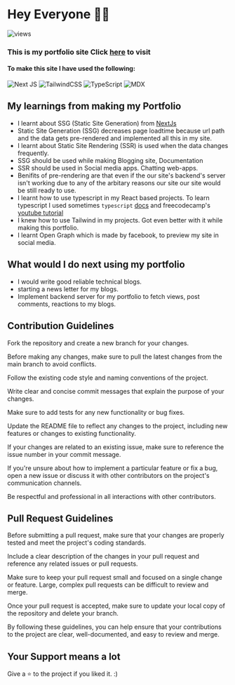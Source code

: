 # Hey Everyone 👋🏻 

![views](https://komarev.com/ghpvc/?username=aklite&label=Total+Views&color=blue)

### This is my portfolio site Click [here](https://ayushhub.netlify.app) to visit

#### To make this site I have used the following:

![Next JS](https://img.shields.io/badge/Next-black?style=for-the-badge&logo=next.js&logoColor=white) ![TailwindCSS](https://img.shields.io/badge/tailwindcss-%2338B2AC.svg?style=for-the-badge&logo=tailwind-css&logoColor=white) ![TypeScript](https://img.shields.io/badge/typescript-%23007ACC.svg?style=for-the-badge&logo=typescript&logoColor=white) ![MDX](https://img.shields.io/badge/MDX-1B1F24.svg?style=for-the-badge&logo=MDX&logoColor=white)

## My learnings from making my Portfolio
- I learnt about SSG (Static Site Generation) from [NextJs](https://nextjs.org/)
- Static Site Generation (SSG) decreases page loadtime because url path and the data gets pre-rendered and implemented all this in my site.
- I learnt about Static Site Rendering (SSR) is used when the data changes frequently. 
- SSG should be used while making Blogging site, Documentation 
- SSR should be used in Social media apps. Chatting web-apps. 
- Benifits of pre-rendering are that even if the our site's backend's server isn't working due to any of the arbitary reasons our site our site would be still ready to use.
- I learnt how to use typescript in my React based projects. To learn typescript I used sometimes `typescript` [docs](https://www.typescriptlang.org/docs/) and  freecodecamp's [youtube tutorial](https://youtu.be/30LWjhZzg50)
- I knew how to use Tailwind in my projects. Got even better with it while making this portfolio.
- I learnt Open Graph which is made by facebook, to preview my site in social media.

## What would I do next using my portfolio
- I would write good reliable technical blogs.
- starting a news letter for my blogs. 
- Implement backend server for my portfolio to fetch views, post comments, reactions to my blogs.

## Contribution Guidelines
Fork the repository and create a new branch for your changes.

Before making any changes, make sure to pull the latest changes from the main branch to avoid conflicts.

Follow the existing code style and naming conventions of the project.

Write clear and concise commit messages that explain the purpose of your changes.

Make sure to add tests for any new functionality or bug fixes.

Update the README file to reflect any changes to the project, including new features or changes to existing functionality.

If your changes are related to an existing issue, make sure to reference the issue number in your commit message.

If you're unsure about how to implement a particular feature or fix a bug, open a new issue or discuss it with other contributors on the project's communication channels.

Be respectful and professional in all interactions with other contributors.

## Pull Request Guidelines
Before submitting a pull request, make sure that your changes are properly tested and meet the project's coding standards.

Include a clear description of the changes in your pull request and reference any related issues or pull requests.

Make sure to keep your pull request small and focused on a single change or feature. Large, complex pull requests can be difficult to review and merge.

Once your pull request is accepted, make sure to update your local copy of the repository and delete your branch.

By following these guidelines, you can help ensure that your contributions to the project are clear, well-documented, and easy to review and merge.

## Your Support means a lot

Give a ⭐ to the project if you liked it. :)


